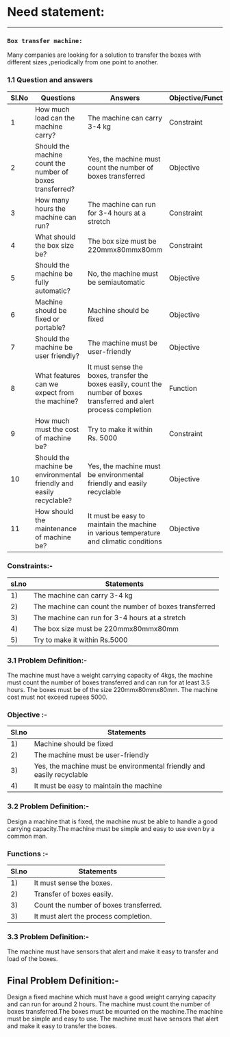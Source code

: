 # **Need statement:**

***

### **`Box transfer machine:`**
Many companies are looking for a solution to transfer the boxes with different sizes ,periodically from one point to another.

### 1.1 Question and answers
|Sl.No|Questions|Answers|Objective/Function/Constraint|
|-----|---------|-------|-----------------------------|
|1|How much load can the machine carry?|The machine can carry 3-4 kg|Constraint|
|2|Should the machine count the number of boxes transferred?|Yes, the machine must count the number of boxes transferred|Objective|
|3|How many hours the machine can run?|The machine can run for 3-4 hours at a stretch|Constraint|
|4|What should the box size be?|The box size must be 220mmx80mmx80mm|Constraint|
|5|Should the machine be fully automatic?|No, the machine must be semiautomatic|Objective|
|6| Machine should be fixed or portable?|Machine should be fixed|Objective|
|7|Should the machine be user friendly?|The machine must be user-friendly|Objective|
|8|What features can we expect from the machine?|It must sense the boxes, transfer the boxes easily, count the number of boxes transferred and alert process completion|Function|
|9|How much must the cost of machine be?|Try to make it within Rs. 5000|Constraint|
|10|Should the machine be environmental friendly and easily recyclable?|Yes, the machine must be environmental friendly and easily recyclable|Objective|
|11|How should the maintenance of machine be?|It must be easy to maintain the machine in various temperature and climatic conditions|Objective|

### Constraints:-
|sl.no|Statements|
|-----|----------|
|1)|The machine can carry 3-4 kg|
|2)|The machine can count the number of boxes transferred|
|3)|The machine can run for 3-4 hours at a stretch|
|4)|The box size must be 220mmx80mmx80mm|
|5)|Try to make it within Rs.5000|

### 3.1 Problem Definition:-
The machine must have a weight carrying capacity of 4kgs, the machine must count the number of boxes transferred and can run for at least 3.5 hours. The boxes must be of the size 220mmx80mmx80mm. The machine cost must not exceed rupees 5000.

### Objective :-
|Sl.no|Statements|
|-----|----------|
|1)|Machine should be fixed|
|2)|The machine must be user-friendly|
|3)|Yes, the machine must be environmental friendly and easily recyclable|
|4)|It must be easy to maintain the machine|

### 3.2 Problem Definition:-
Design a machine that is fixed, the machine must be able to handle a good carrying capacity.The machine must be simple and easy to use even by a common man.

### Functions :-
|Sl.no|Statements|
|-----|----------|
|1)|It must sense the boxes.
|2)|Transfer of boxes easily.
|3)|Count the number of boxes transferred.
|3)|It must alert the process completion.                                     

### 3.3 Problem Definition:-
The machine must have sensors that alert and make it easy to transfer and load of the boxes.

## Final Problem Definition:-
Design a fixed machine which must have a good weight carrying capacity and can run for around 2 hours. The machine must count the number of boxes transferred.The boxes must be mounted on the machine.The machine must be simple and easy to use. The machine must have sensors that alert and make it easy to transfer the boxes.






